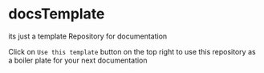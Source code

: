 # docsTemplate
its just a template Repository for documentation

Click on `Use this template` button on the top right to use this repository as a boiler plate for your next documentation
